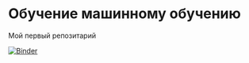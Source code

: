 # Обучение машинному обучению
Мой первый репозитарий

[![Binder](https://mybinder.org/badge_logo.svg)](https://mybinder.org/v2/gh/Mellon1720/learn-mashine-learn/master)
